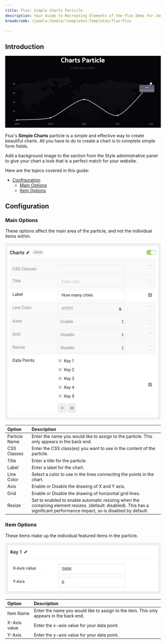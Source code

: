 ```yaml
---
title: Flux: Simple Charts Particle
description: Your Guide to Recreating Elements of the Flux Demo for Joomla
breadcrumb: /joomla:Joomla/!templates:Templates/flux:Flux

---
```


## Introduction

![](assets/particle_simplecharts1.jpeg)

Flux's **Simple Charts** particle is a simple and effective way to create beautiful charts. All you have to do to create a chart is to complete simple form fields.

Add a background image to the section from the Style administrative panel to give your chart a look that is a perfect match for your website.

Here are the topics covered in this guide:

* [Configuration](#configuration)
    - [Main Options](#main-options)
    - [Item Options](#item-options)

## Configuration

### Main Options 

These options affect the main area of the particle, and not the individual items within.

![](assets/particle_simplecharts2.jpeg)

| Option        | Description                                                                                                                                                                 |
| :-----        | :-----                                                                                                                                                                      |
| Particle Name | Enter the name you would like to assign to the particle. This only appears in the back end.                                                                                 |
| CSS Classes   | Enter the CSS class(es) you want to use in the content of the particle.                                                                                                     |
| Title         | Enter a title for the particle.                                                                                                                                             |
| Label         | Enter a label for the chart.                                                                                                                                                |
| Line Color    | Select a color to use in the lines connecting the points in the chart.                                                                                                      |
| Axis          | Enable or Disable the drawing of X and Y axis.                                                                                                                              |
| Grid          | Enable or Disable the drawing of horizontal grid lines.                                                                                                                     |
| Resize        | Set to enabled to enable automatic resizing when the containing element resizes. (default: disabled). This has a significant performance impact, so is disabled by default. |

### Item Options

These items make up the individual featured items in the particle.

![](assets/particle_simplecharts3.jpeg)

| Option       | Description                                                                             |
| :-----       | :-----                                                                                  |
| Item Name    | Enter the name you would like to assign to the item. This only appears in the back end. |
| X-Axis value | Enter the x-axis value for your data point.                                             |
| Y-Axis       | Enter the y-axis value for your data point.                                                                                        |
  

